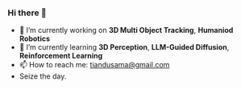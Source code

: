 ### Hi there 👋

- 🔭 I’m currently working on **3D Multi Object Tracking**, **Humaniod Robotics**
- 🌱 I’m currently learning **3D Perception**, **LLM-Guided Diffusion**, **Reinforcement Learning**
- 📫 How to reach me: tiandusama@gmail.com
- Seize the day.
  
<!--
**drb-ecust/drb-ecust** is a ✨ _special_ ✨ repository because its `README.md` (this file) appears on your GitHub profile.

Here are some ideas to get you started:

- 🔭 I’m currently working on ...
- 🌱 I’m currently learning ...
- 👯 I’m looking to collaborate on ...
- 🤔 I’m looking for help with ...
- 💬 Ask me about ...
- 📫 How to reach me: ...
- 😄 Pronouns: ...
- ⚡ Fun fact: ...
-->
